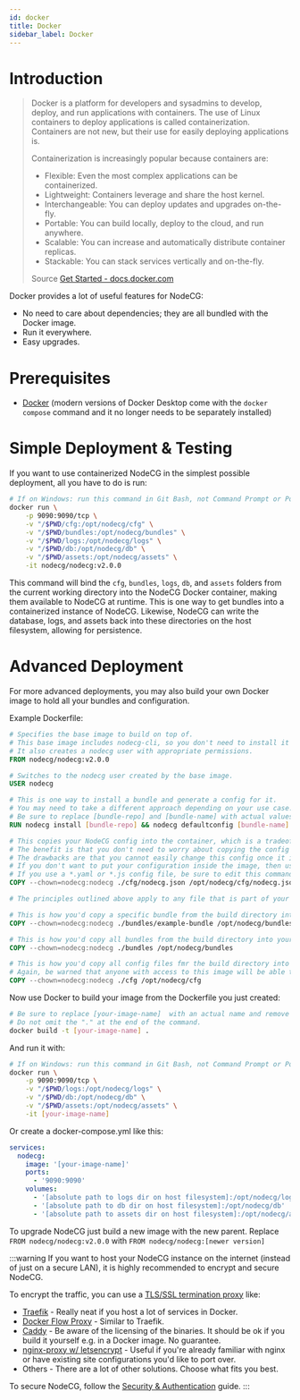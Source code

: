 ```yaml
---
id: docker
title: Docker
sidebar_label: Docker
---
```


# Introduction
> Docker is a platform for developers and sysadmins to develop, deploy, and run applications with containers. The use of Linux containers to deploy applications is called containerization. Containers are not new, but their use for easily deploying applications is.
> 
> Containerization is increasingly popular because containers are:
> 
>   - Flexible: Even the most complex applications can be containerized.
>   - Lightweight: Containers leverage and share the host kernel.
>   - Interchangeable: You can deploy updates and upgrades on-the-fly.
>   - Portable: You can build locally, deploy to the cloud, and run anywhere.
>   - Scalable: You can increase and automatically distribute container replicas.
>   - Stackable: You can stack services vertically and on-the-fly.
>
> Source [Get Started - docs.docker.com](https://docs.docker.com/get-started/)

Docker provides a lot of useful features for NodeCG:
 - No need to care about dependencies; they are all bundled with the Docker image.
 - Run it everywhere.
 - Easy upgrades.

# Prerequisites
- [Docker](https://docs.docker.com/install/) (modern versions of Docker Desktop come with the `docker compose` command and it no longer needs to be separately installed)

# Simple Deployment & Testing
If you want to use containerized NodeCG in the simplest possible deployment, all you have to do is run:

```sh
# If on Windows: run this command in Git Bash, not Command Prompt or PowerShell.
docker run \
	-p 9090:9090/tcp \
	-v "/$PWD/cfg:/opt/nodecg/cfg" \
	-v "/$PWD/bundles:/opt/nodecg/bundles" \
	-v "/$PWD/logs:/opt/nodecg/logs" \
	-v "/$PWD/db:/opt/nodecg/db" \
	-v "/$PWD/assets:/opt/nodecg/assets" \
	-it nodecg/nodecg:v2.0.0
```

This command will bind the `cfg`, `bundles`, `logs`, `db`, and `assets` folders from the current working directory into the NodeCG Docker container, making them available to NodeCG at runtime. This is one way to get bundles into a containerized instance of NodeCG. Likewise, NodeCG can write the database, logs, and assets back into these directories on the host filesystem, allowing for persistence.

# Advanced Deployment
For more advanced deployments, you may also build your own Docker image to hold all your bundles and configuration.

Example Dockerfile:
```dockerfile
# Specifies the base image to build on top of.
# This base image includes nodecg-cli, so you don't need to install it separately.
# It also creates a nodecg user with appropriate permissions.
FROM nodecg/nodecg:v2.0.0

# Switches to the nodecg user created by the base image.
USER nodecg

# This is one way to install a bundle and generate a config for it.
# You may need to take a different approach depending on your use case.
# Be sure to replace [bundle-repo] and [bundle-name] with actual values and remove the brackets ([]).
RUN nodecg install [bundle-repo] && nodecg defaultconfig [bundle-name]

# This copies your NodeCG config into the container, which is a tradeoff.
# The benefit is that you don't need to worry about copying the config file around between deployments.
# The drawbacks are that you cannot easily change this config once it is in the container and that anyone with access to the docker image will have access to the secrets in the configuration files.
# If you don't want to put your configuration inside the image, then use the volume mounting approach outlined in the Simple Deployment section above.
# If you use a *.yaml or *.js config file, be sure to edit this command to reflect that.
COPY --chown=nodecg:nodecg ./cfg/nodecg.json /opt/nodecg/cfg/nodecg.json

# The principles outlined above apply to any file that is part of your NodeCG deployment: you can either put it in the container or you can mount it from a volume. The base nodecg/nodecg Docker image already defines volume mount points for the cfg, bundles, logs, db, and assets directories. It is recommended that you mount logs, db, and assets as volumes so that NodeCG can persist data in those folders to the host filesystem, meaning that they will be carried over when you update your Docker image and redeploy. For the cfg and bundles directories, it is up to you whether you want to bake them into your image or if you want to mount them as volumes.

# This is how you'd copy a specific bundle from the build directory into your image:
COPY --chown=nodecg:nodecg ./bundles/example-bundle /opt/nodecg/bundles/example-bundle

# This is how you'd copy all bundles from the build directory into your image:
COPY --chown=nodecg:nodecg ./bundles /opt/nodecg/bundles

# This is how you'd copy all config files fmr the build directory into your image:
# Again, be warned that anyone with access to this image will be able to read the secrets from these files.
COPY --chown=nodecg:nodecg ./cfg /opt/nodecg/cfg

```

Now use Docker to build your image from the Dockerfile you just created:

```sh
# Be sure to replace [your-image-name]  with an actual name and remove the brackets ([]).
# Do not omit the "." at the end of the command.
docker build -t [your-image-name] .
```

And run it with:
```sh
# If on Windows: run this command in Git Bash, not Command Prompt or PowerShell.
docker run \
	-p 9090:9090/tcp \
	-v "/$PWD/logs:/opt/nodecg/logs" \
	-v "/$PWD/db:/opt/nodecg/db" \
	-v "/$PWD/assets:/opt/nodecg/assets" \
	-it [your-image-name]
```

Or create a docker-compose.yml like this:

```yaml
services:
  nodecg:
    image: '[your-image-name]'
    ports:
      - '9090:9090'
    volumes:
      - '[absolute path to logs dir on host filesystem]:/opt/nodecg/logs'
      - '[absolute path to db dir on host filesystem]:/opt/nodecg/db'
      - '[absolute path to assets dir on host filesystem]:/opt/nodecg/assets'
```

To upgrade NodeCG just build a new image with the new parent.
Replace `FROM nodecg/nodecg:v2.0.0` with `FROM nodecg/nodecg:[newer version]`

:::warning
If you want to host your NodeCG instance on the internet (instead of just on a secure LAN), it is highly recommended to encrypt and secure NodeCG.

To encrypt the traffic, you can use a [TLS/SSL termination proxy](https://en.wikipedia.org/wiki/TLS_termination_proxy) like:
- [Traefik](https://github.com/containous/traefik) - Really neat if you host a lot of services in Docker.
- [Docker Flow Proxy](https://proxy.dockerflow.com/) - Similar to Traefik.
- [Caddy](https://caddyserver.com) - Be aware of the licensing of the binaries. It should be ok if you build it yourself e.g. in a Docker image. No guarantee.
- [nginx-proxy w/ letsencrypt](https://github.com/nginx-proxy/nginx-proxy#ssl-support-using-letsencrypt) - Useful if you're already familiar with nginx or have existing site configurations you'd like to port over.
- Others - There are a lot of other solutions. Choose what fits you best.

To secure NodeCG, follow the [Security & Authentication](security) guide.
:::
